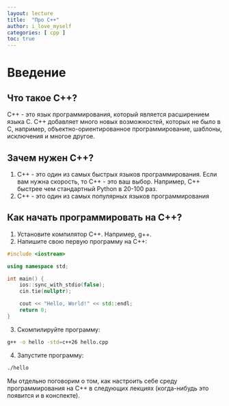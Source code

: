 ```yaml
---
layout: lecture
title:  "Про C++"
author: i_love_myself
categories: [ cpp ]
toc: true
---
```

# Введение

## Что такое C++?

C++ - это язык программирования, который является расширением языка C. C++ добавляет много новых возможностей, которых не было в C, например, объектно-ориентированное программирование, шаблоны, исключения и многое другое.

## Зачем нужен C++?

1. C++ - это один из самых быстрых языков программирования. Если вам нужна скорость, то C++ - это ваш выбор. Например, С++ быстрее чем стандартный Python в 20-100 раз.
2. C++ - это один из самых популярных языков программирования

## Как начать программировать на C++?

1. Установите компилятор C++. Например, g++.
2. Напишите свою первую программу на C++:

```cpp
#include <iostream>

using namespace std;

int main() {
    ios::sync_with_stdio(false);
    cin.tie(nullptr);

    cout << "Hello, World!" << std::endl;
    return 0;
}
```

3. Скомпилируйте программу:

```bash
g++ -o hello -std=c++26 hello.cpp
```

4. Запустите программу:

```bash
./hello
```

Мы отдельно поговорим о том, как настроить себе среду программирования на C++ в следующих лекциях (когда-нибудь это появится и в конспекте).
